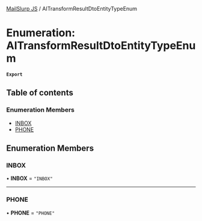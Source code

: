 [MailSlurp JS](../README.md) / AITransformResultDtoEntityTypeEnum

# Enumeration: AITransformResultDtoEntityTypeEnum

**`Export`**

## Table of contents

### Enumeration Members

- [INBOX](AITransformResultDtoEntityTypeEnum.md#inbox)
- [PHONE](AITransformResultDtoEntityTypeEnum.md#phone)

## Enumeration Members

### INBOX

• **INBOX** = ``"INBOX"``

___

### PHONE

• **PHONE** = ``"PHONE"``
